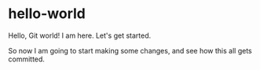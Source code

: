 # hello-world
Hello, Git world! I am here. Let's get started.

So now I am going to start making some changes, and see how this all gets committed.
